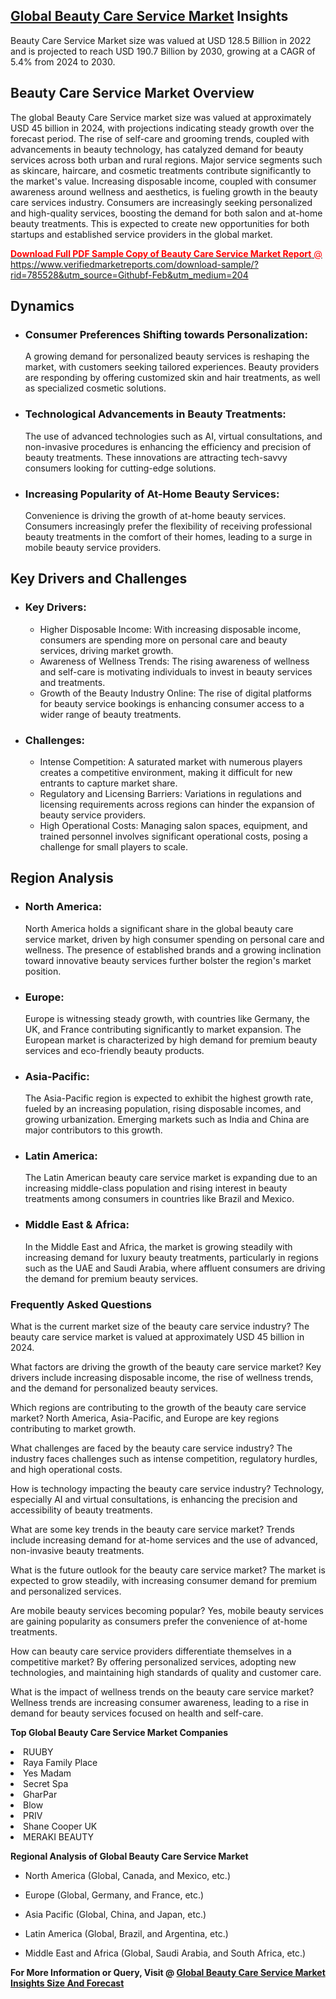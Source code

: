 <h2><a href="https://www.verifiedmarketreports.com/download-sample/?rid=785528&amp;utm_source=Githubf&amp;utm_medium=204" target="_blank">Global Beauty Care Service Market</a> Insights</h2><p>Beauty Care Service Market size was valued at USD 128.5 Billion in 2022 and is projected to reach USD 190.7 Billion by 2030, growing at a CAGR of 5.4% from 2024 to 2030.</p><p> <h2>Beauty Care Service Market Overview</h2> <p>The global Beauty Care Service market size was valued at approximately USD 45 billion in 2024, with projections indicating steady growth over the forecast period. The rise of self-care and grooming trends, coupled with advancements in beauty technology, has catalyzed demand for beauty services across both urban and rural regions. Major service segments such as skincare, haircare, and cosmetic treatments contribute significantly to the market's value. Increasing disposable income, coupled with consumer awareness around wellness and aesthetics, is fueling growth in the beauty care services industry. Consumers are increasingly seeking personalized and high-quality services, boosting the demand for both salon and at-home beauty treatments. This is expected to create new opportunities for both startups and established service providers in the global market.</p> <p><a href="#"><p><span class=""><span style="color: #ff0000;"><strong>Download Full PDF Sample Copy of Beauty Care Service Market Report</strong> @ </span><a href="https://www.verifiedmarketreports.com/download-sample/?rid=785528&amp;utm_source=Githubf-Feb&amp;utm_medium=204" target="_blank">https://www.verifiedmarketreports.com/download-sample/?rid=785528&amp;utm_source=Githubf-Feb&amp;utm_medium=204</a></span></p></a></p> <h2>Dynamics</h2> <ul> <li><h3>Consumer Preferences Shifting towards Personalization:</h3> A growing demand for personalized beauty services is reshaping the market, with customers seeking tailored experiences. Beauty providers are responding by offering customized skin and hair treatments, as well as specialized cosmetic solutions.</li> <li><h3>Technological Advancements in Beauty Treatments:</h3> The use of advanced technologies such as AI, virtual consultations, and non-invasive procedures is enhancing the efficiency and precision of beauty treatments. These innovations are attracting tech-savvy consumers looking for cutting-edge solutions.</li> <li><h3>Increasing Popularity of At-Home Beauty Services:</h3> Convenience is driving the growth of at-home beauty services. Consumers increasingly prefer the flexibility of receiving professional beauty treatments in the comfort of their homes, leading to a surge in mobile beauty service providers.</li> </ul> <h2>Key Drivers and Challenges</h2> <ul> <li><h3>Key Drivers:</h3> <ul> <li>Higher Disposable Income: With increasing disposable income, consumers are spending more on personal care and beauty services, driving market growth.</li> <li>Awareness of Wellness Trends: The rising awareness of wellness and self-care is motivating individuals to invest in beauty services and treatments.</li> <li>Growth of the Beauty Industry Online: The rise of digital platforms for beauty service bookings is enhancing consumer access to a wider range of beauty treatments.</li> </ul> </li> <li><h3>Challenges:</h3> <ul> <li>Intense Competition: A saturated market with numerous players creates a competitive environment, making it difficult for new entrants to capture market share.</li> <li>Regulatory and Licensing Barriers: Variations in regulations and licensing requirements across regions can hinder the expansion of beauty service providers.</li> <li>High Operational Costs: Managing salon spaces, equipment, and trained personnel involves significant operational costs, posing a challenge for small players to scale.</li> </ul> </li> </ul> <h2>Region Analysis</h2> <ul> <li><h3>North America:</h3> North America holds a significant share in the global beauty care service market, driven by high consumer spending on personal care and wellness. The presence of established brands and a growing inclination toward innovative beauty services further bolster the region's market position.</li> <li><h3>Europe:</h3> Europe is witnessing steady growth, with countries like Germany, the UK, and France contributing significantly to market expansion. The European market is characterized by high demand for premium beauty services and eco-friendly beauty products.</li> <li><h3>Asia-Pacific:</h3> The Asia-Pacific region is expected to exhibit the highest growth rate, fueled by an increasing population, rising disposable incomes, and growing urbanization. Emerging markets such as India and China are major contributors to this growth.</li> <li><h3>Latin America:</h3> The Latin American beauty care service market is expanding due to an increasing middle-class population and rising interest in beauty treatments among consumers in countries like Brazil and Mexico.</li> <li><h3>Middle East & Africa:</h3> In the Middle East and Africa, the market is growing steadily with increasing demand for luxury beauty treatments, particularly in regions such as the UAE and Saudi Arabia, where affluent consumers are driving the demand for premium beauty services.</li> </ul> <h3>Frequently Asked Questions</h3> <p>What is the current market size of the beauty care service industry? The beauty care service market is valued at approximately USD 45 billion in 2024.</p> <p>What factors are driving the growth of the beauty care service market? Key drivers include increasing disposable income, the rise of wellness trends, and the demand for personalized beauty services.</p> <p>Which regions are contributing to the growth of the beauty care service market? North America, Asia-Pacific, and Europe are key regions contributing to market growth.</p> <p>What challenges are faced by the beauty care service industry? The industry faces challenges such as intense competition, regulatory hurdles, and high operational costs.</p> <p>How is technology impacting the beauty care service industry? Technology, especially AI and virtual consultations, is enhancing the precision and accessibility of beauty treatments.</p> <p>What are some key trends in the beauty care service market? Trends include increasing demand for at-home services and the use of advanced, non-invasive beauty treatments.</p> <p>What is the future outlook for the beauty care service market? The market is expected to grow steadily, with increasing consumer demand for premium and personalized services.</p> <p>Are mobile beauty services becoming popular? Yes, mobile beauty services are gaining popularity as consumers prefer the convenience of at-home treatments.</p> <p>How can beauty care service providers differentiate themselves in a competitive market? By offering personalized services, adopting new technologies, and maintaining high standards of quality and customer care.</p> <p>What is the impact of wellness trends on the beauty care service market? Wellness trends are increasing consumer awareness, leading to a rise in demand for beauty services focused on health and self-care.</p> </p><p><strong>Top Global Beauty Care Service Market Companies</strong></p><div data-test-id=""><p><li>RUUBY</li><li> Raya Family Place</li><li> Yes Madam</li><li> Secret Spa</li><li> GharPar</li><li> Blow</li><li> PRIV</li><li> Shane Cooper UK</li><li> MERAKI BEAUTY</li></p><div><strong>Regional Analysis of&nbsp;Global Beauty Care Service Market</strong></div><ul><li dir="ltr"><p dir="ltr">North America&nbsp;(Global, Canada, and Mexico, etc.)</p></li><li dir="ltr"><p dir="ltr">Europe (Global, Germany, and France, etc.)</p></li><li dir="ltr"><p dir="ltr">Asia Pacific&nbsp;(Global, China, and Japan, etc.)</p></li><li dir="ltr"><p dir="ltr">Latin America&nbsp;(Global, Brazil, and Argentina, etc.)</p></li><li dir="ltr">Middle East and Africa&nbsp;(Global, Saudi Arabia, and South Africa, etc.)</li></ul><p><strong>For More Information or Query, Visit @&nbsp;</strong><strong><a href="https://www.verifiedmarketreports.com/product/beauty-care-service-market/?utm_source=Githubf&amp;utm_medium=204" target="_blank">Global Beauty Care Service Market Insights Size And Forecast</a></strong></p></div>
